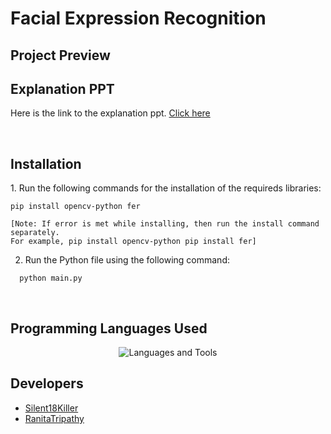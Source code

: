 # Facial Expression Recognition


<h2>Project Preview</h2>

<h2>Explanation PPT</h2>
<p>Here is the link to the explanation ppt. <a href="">Click here</a></p>
</br>

<h2>Installation</h2>
1. Run the following commands for the installation of the requireds libraries:

```
pip install opencv-python fer

[Note: If error is met while installing, then run the install command separately.
For example, pip install opencv-python pip install fer]
```

2. Run the Python file using the following command:

```
  python main.py
```
</br>

<h2>Programming Languages Used</h2>
<div align="center">
  <img aligh="center" src="https://skillicons.dev/icons?i=python" alt="Languages and Tools">
</div>

<h2>Developers</h2>
<ul>
  <li><a href="https://github.com/Silent18Killer">Silent18Killer</a></li>
  <li><a href="https://github.com/RanitaTripathy">RanitaTripathy</a></li>
</ul>
